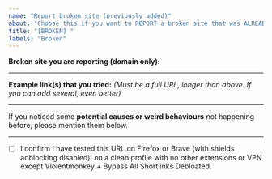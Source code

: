 ```yaml
---
name: "Report broken site (previously added)"
about: "Choose this if you want to REPORT a broken site that was ALREADY ADDED"
title: "[BROKEN] "
labels: "Broken"
---
```


**Broken site you are reporting (domain only):**


____

**Example link(s) that you tried:**
_(Must be a full URL, longer than above. If you can add several, even better)_


____

If you noticed some **potential causes or weird behaviours** not happening before, please mention them below.


____

- [ ] I confirm I have tested this URL on Firefox or Brave (with shields adblocking disabled), on a clean profile with no other extensions or VPN except Violentmonkey + Bypass All Shortlinks Debloated.
